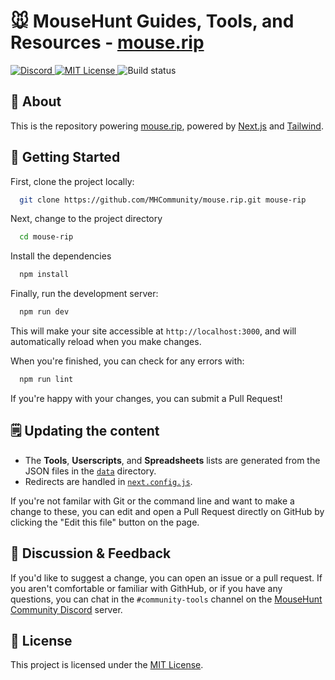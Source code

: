 # 🐭️ MouseHunt Guides, Tools, and Resources - [mouse.rip](https://mouse.rip)

<p>
   <a href="https://discord.gg/mousehunt">
  <img src="https://img.shields.io/badge/mousehunt-discord-blue" alt="Discord">
 </a>
 <a href="https://choosealicense.com/licenses/mit/">
  <img src="https://img.shields.io/badge/License-MIT-green.svg" alt="MIT License">
 </a>
 <img src="https://img.shields.io/github/workflow/status/MHCommunity/mouse.rip/Lint" alt="Build status">
</p>

## 📖 About

This is the repository powering [mouse.rip](https://mouse.rip), powered by [Next.js](https://nextjs.org/) and [Tailwind](https://tailwindcss.com/).

## 🚀 Getting Started

First, clone the project locally:

```bash
  git clone https://github.com/MHCommunity/mouse.rip.git mouse-rip
```

Next, change to the project directory

```bash
  cd mouse-rip
```

Install the dependencies

```bash
  npm install
```

Finally, run the development server:

```bash
  npm run dev
```

This will make your site accessible at `http://localhost:3000`, and will automatically reload when you make changes.

When you're finished, you can check for any errors with:

```bash
  npm run lint
```

If you're happy with your changes, you can submit a Pull Request!

## 🗒️ Updating the content

- The **Tools**, **Userscripts**, and **Spreadsheets** lists are generated from the JSON files in the [`data`](https://github.com/MHCommunity/mouse.rip/tree/main/data) directory.
- Redirects are handled in [`next.config.js`](https://github.com/MHCommunity/mouse.rip/tree/main/next.config.js).

If you're not familar with Git or the command line and want to make a change to these, you can edit and open a Pull Request directly on GitHub by clicking the "Edit this file" button on the page.

## 💬 Discussion & Feedback

If you'd like to suggest a change, you can open an issue or a pull request. If you aren't comfortable or familiar with GithHub, or if you have any questions, you can chat in the `#community-tools` channel on the [MouseHunt Community Discord](https://discord.gg/Z9sxnD5reB/) server.

## 📝 License

This project is licensed under the [MIT License](https://choosealicense.com/licenses/mit/).
